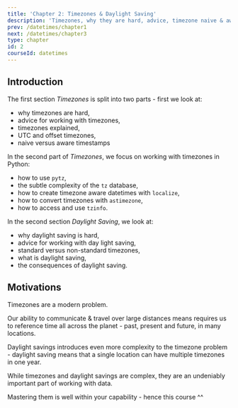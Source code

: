 ```yaml
---
title: 'Chapter 2: Timezones & Daylight Saving'
description: 'Timezones, why they are hard, advice, timezone naive & aware, pytz, localization, conversion, standard timezones, day-light saving.'
prev: /datetimes/chapter1
next: /datetimes/chapter3
type: chapter
id: 2
courseId: datetimes
---
```


<exercise id="1" title="Introduction" >

## Introduction

The first section *Timezones* is split into two parts - first we look at:

- why timezones are hard,
- advice for working with timezones,
- timezones explained,
- UTC and offset timezones,
- naive versus aware timestamps

In the second part of *Timezones*, we focus on working with timezones in Python:

- how to use `pytz`,
- the subtle complexity of the `tz` database,
- how to create timezone aware datetimes with `localize`,
- how to convert timezones with `astimezone`,
- how to access and use `tzinfo`.

In the second section *Daylight Saving*, we look at:

- why daylight saving is hard,
- advice for working with day light saving,
- standard versus non-standard timezones,
- what is daylight saving,
- the consequences of daylight saving.

## Motivations

Timezones are a modern problem.

Our ability to communicate & travel over large distances means requires us to reference time all across the planet - past, present and future, in many locations.

Daylight savings introduces even more complexity to the timezone problem - daylight saving means that a single location can have multiple timezones in one year.

While timezones and daylight savings are complex, they are an undeniably important part of working with data.

Mastering them is well within your capability - hence this course ^^

</exercise>

<exercise id="2" title="Timezones" type="slides">
<slides source="datetimes/timezones"></slides>
</exercise>

<exercise id="3" title="Daylight Saving" type="slides">
<slides source="datetimes/daylight-saving"></slides>
</exercise>

